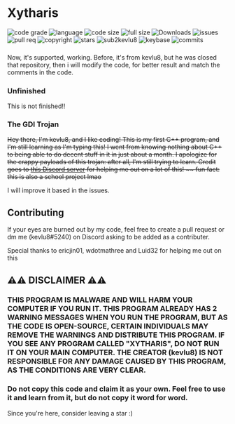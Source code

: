 # Xytharis

![code grade](https://img.shields.io/codefactor/grade/github/kevlu8/Xytharis/main)
![language](https://img.shields.io/github/languages/top/kevlu8/Xytharis)
![code size](https://img.shields.io/github/languages/code-size/kevlu8/Xytharis)
![full size](https://img.shields.io/github/repo-size/kevlu8/Xytharis)
![Downloads](https://img.shields.io/github/downloads/kevlu8/Xytharis/total)
![issues](https://img.shields.io/github/issues/kevlu8/Xytharis)
![pull req](https://img.shields.io/github/issues-pr/kevlu8/Xytharis)
![copyright](https://img.shields.io/github/license/kevlu8/Xytharis)
![stars](https://img.shields.io/github/stars/kevlu8/Xytharis?style=social)
![sub2kevlu8](https://img.shields.io/youtube/channel/subscribers/UCFlq5_Vc25IBwus8euGTVNA?style=social)
![keybase](https://img.shields.io/keybase/pgp/kevlu8)
![commits](https://img.shields.io/github/commit-activity/m/kevlu8/Xytharis)
#####
Now, it's supported, working.
Before, it's from kevlu8, but he was closed that repository, then i will modify the code, for better result and match the comments in the code.
#####

### Unfinished
This is not finished!!

### The GDI Trojan

~~Hey there, I'm kevlu8, and I like coding! This is my first C++ program, and I'm still learning as I'm typing this!
I went from knowing nothing about C++ to being able to do decent stuff in it in just about a month.
I apologize for the crappy payloads of this trojan: after all, I'm still trying to learn.
Credit goes to [this Discord server](https://www.discord.gg/zw) for helping me out on a lot of this!
~~
fun fact: this is also a school project lmao~~

I will improve it based in the issues. 
## Contributing
If your eyes are burned out by my code, feel free to create a pull request or dm me (kevlu8#5240) on Discord asking to be added as a contributer.

Special thanks to ericjin01, wdotmathree and Luid32 for helping me out on this

## **⚠️⚠️ DISCLAIMER ⚠️⚠️**

### THIS PROGRAM IS MALWARE AND **WILL** HARM YOUR COMPUTER IF YOU RUN IT. THIS PROGRAM ALREADY HAS 2 WARNING MESSAGES WHEN YOU RUN THE PROGRAM, BUT AS THE CODE IS OPEN-SOURCE, CERTAIN INDIVIDUALS MAY REMOVE THE WARNINGS AND DISTRIBUTE THIS PROGRAM. IF YOU SEE ANY PROGRAM CALLED "XYTHARIS", DO NOT RUN IT ON YOUR MAIN COMPUTER. THE CREATOR (kevlu8) IS NOT RESPONSIBLE FOR ANY DAMAGE CAUSED BY THIS PROGRAM, AS THE CONDITIONS ARE VERY CLEAR.

### Do not copy this code and claim it as your own. Feel free to use it and learn from it, but do not copy it word for word.

Since you're here, consider leaving a star :)
